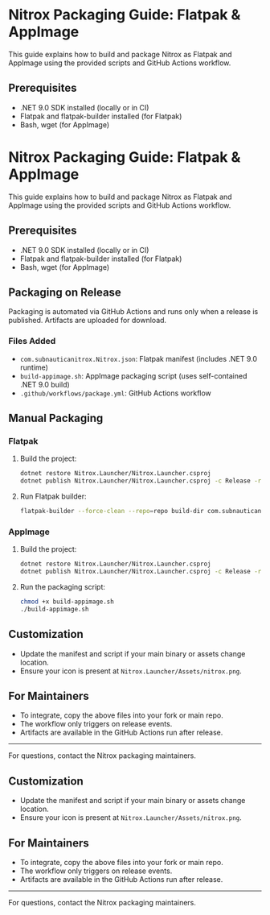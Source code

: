 # Nitrox Packaging Guide: Flatpak & AppImage

This guide explains how to build and package Nitrox as Flatpak and AppImage using the provided scripts and GitHub Actions workflow.

## Prerequisites
- .NET 9.0 SDK installed (locally or in CI)
- Flatpak and flatpak-builder installed (for Flatpak)
- Bash, wget (for AppImage)

# Nitrox Packaging Guide: Flatpak & AppImage

This guide explains how to build and package Nitrox as Flatpak and AppImage using the provided scripts and GitHub Actions workflow.

## Prerequisites
- .NET 9.0 SDK installed (locally or in CI)
- Flatpak and flatpak-builder installed (for Flatpak)
- Bash, wget (for AppImage)

## Packaging on Release
Packaging is automated via GitHub Actions and runs only when a release is published. Artifacts are uploaded for download.

### Files Added
- `com.subnauticanitrox.Nitrox.json`: Flatpak manifest (includes .NET 9.0 runtime)
- `build-appimage.sh`: AppImage packaging script (uses self-contained .NET 9.0 build)
- `.github/workflows/package.yml`: GitHub Actions workflow

## Manual Packaging

### Flatpak
1. Build the project:
   ```bash
   dotnet restore Nitrox.Launcher/Nitrox.Launcher.csproj
   dotnet publish Nitrox.Launcher/Nitrox.Launcher.csproj -c Release -r linux-x64 --self-contained
   ```
2. Run Flatpak builder:
   ```bash
   flatpak-builder --force-clean --repo=repo build-dir com.subnauticanitrox.Nitrox.json
   ```

### AppImage
1. Build the project:
   ```bash
   dotnet restore Nitrox.Launcher/Nitrox.Launcher.csproj
   dotnet publish Nitrox.Launcher/Nitrox.Launcher.csproj -c Release -r linux-x64 --self-contained
   ```
2. Run the packaging script:
   ```bash
   chmod +x build-appimage.sh
   ./build-appimage.sh
   ```

## Customization
- Update the manifest and script if your main binary or assets change location.
- Ensure your icon is present at `Nitrox.Launcher/Assets/nitrox.png`.

## For Maintainers
- To integrate, copy the above files into your fork or main repo.
- The workflow only triggers on release events.
- Artifacts are available in the GitHub Actions run after release.

---
For questions, contact the Nitrox packaging maintainers.

## Customization
- Update the manifest and script if your main binary or assets change location.
- Ensure your icon is present at `Nitrox.Launcher/Assets/nitrox.png`.

## For Maintainers
- To integrate, copy the above files into your fork or main repo.
- The workflow only triggers on release events.
- Artifacts are available in the GitHub Actions run after release.

---
For questions, contact the Nitrox packaging maintainers.
